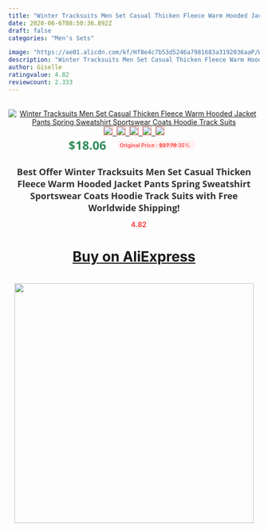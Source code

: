 ```yaml
---
title: "Winter Tracksuits Men Set Casual Thicken Fleece Warm Hooded Jacket Pants Spring Sweatshirt Sportswear Coats Hoodie Track Suits"
date: 2020-06-6T08:50:36.892Z
draft: false
categories: "Men's Sets"

image: "https://ae01.alicdn.com/kf/Hf8e4c7b53d5246a7981683a3192036aaP/Winter-Tracksuits-Men-Set-Casual-Thicken-Fleece-Warm-Hooded-Jacket-Pants-Spring-Sweatshirt-Sportswear-Coats-Hoodie.jpg"
description: "Winter Tracksuits Men Set Casual Thicken Fleece Warm Hooded Jacket Pants Spring Sweatshirt Sportswear Coats Hoodie Track Suits"
author: Giselle
ratingvalue: 4.82
reviewcount: 2.333
---
```

<br>
<div style="text-align: center;">
<a href="https://s.click.aliexpress.com/e/_99i9Bn" target="_blank" rel="nofollow noopener noreferrer"><img alt="Winter Tracksuits Men Set Casual Thicken Fleece Warm Hooded Jacket Pants Spring Sweatshirt Sportswear Coats Hoodie Track Suits" class="magnifier-image" src="https://ae01.alicdn.com/kf/Hf8e4c7b53d5246a7981683a3192036aaP/Winter-Tracksuits-Men-Set-Casual-Thicken-Fleece-Warm-Hooded-Jacket-Pants-Spring-Sweatshirt-Sportswear-Coats-Hoodie.jpg_640x640.jpg">
<br>
<img style="border:1px solid salmon" src="https://ae01.alicdn.com/kf/Hf8e4c7b53d5246a7981683a3192036aaP/Winter-Tracksuits-Men-Set-Casual-Thicken-Fleece-Warm-Hooded-Jacket-Pants-Spring-Sweatshirt-Sportswear-Coats-Hoodie.jpg_120x120.jpg">&nbsp;&nbsp;<img style="border:1px solid salmon" src="https://ae01.alicdn.com/kf/H56567c640d1c41e88559b37e5e78ec35k/Winter-Tracksuits-Men-Set-Casual-Thicken-Fleece-Warm-Hooded-Jacket-Pants-Spring-Sweatshirt-Sportswear-Coats-Hoodie.jpg_120x120.jpg">&nbsp;&nbsp;<img style="border:1px solid salmon" src="https://ae01.alicdn.com/kf/H8077bc6819bc4ac995ea2bd1829f241ed/Winter-Tracksuits-Men-Set-Casual-Thicken-Fleece-Warm-Hooded-Jacket-Pants-Spring-Sweatshirt-Sportswear-Coats-Hoodie.png_120x120.jpg">&nbsp;&nbsp;<img style="border:1px solid salmon" src="https://ae01.alicdn.com/kf/H9fe0fe2ea9cf4779abcd5d0dbb684475X/Winter-Tracksuits-Men-Set-Casual-Thicken-Fleece-Warm-Hooded-Jacket-Pants-Spring-Sweatshirt-Sportswear-Coats-Hoodie.jpg_120x120.jpg">&nbsp;&nbsp;<img style="border:1px solid salmon" src="https://ae01.alicdn.com/kf/H549d8675789f44168eee2441b260b9f5n/Winter-Tracksuits-Men-Set-Casual-Thicken-Fleece-Warm-Hooded-Jacket-Pants-Spring-Sweatshirt-Sportswear-Coats-Hoodie.jpg_120x120.jpg"></a></div><br0>
<div style="text-align: center;"><span style="background-color: white; border: 0px; box-sizing: border-box; color: seagreen; display: inline-block; font-family: &quot;open sans&quot; , &quot;arial&quot; , &quot;helvetica&quot; , sans-serif , &quot;heiti&quot;; font-size: 24px; font-stretch: inherit; font-weight: 700; line-height: inherit; margin: 0px 10px 0px 0px; padding: 0px; vertical-align: middle;">$18.06 </span>
<span style="background: rgb(255 , 241 , 241); border-radius: 3px; border: 0px; box-sizing: border-box; color: #ff4747; display: inline-block; font-family: inherit; font-size: 12px; font-stretch: inherit; font-style: inherit; font-variant: inherit; font-weight: 600; line-height: inherit; margin: 0px; padding: 2px 5px; transform: scale(0.9); vertical-align: middle;">Original Price : <b style="text-decoration: line-through;">$27.78 </b> 35%&nbsp;&nbsp;</span></div>
<h1 style="color: #333333; display: inline-block; font-family: &quot;open sans&quot; , &quot;arial&quot; , &quot;helvetica&quot; , sans-serif , &quot;heiti&quot;; font-size: 18px; font-stretch: inherit; font-weight: 700; text-align: center;">Best Offer Winter Tracksuits Men Set Casual Thicken Fleece Warm Hooded Jacket Pants Spring Sweatshirt Sportswear Coats Hoodie Track Suits with Free Worldwide Shipping!</h1>
<div style="color: #ff4747; text-align: center;">
<img src="https://4.bp.blogspot.com/-M0ZcTcb-5uY/XleCXlxnR4I/AAAAAAAAAEc/OrjgMkXV1oMQFaCRZj5HQwOCBcu3w1FegCPcBGAYYCw/s1600/star.png" style="height: 15px;">&nbsp;<b>4.82</b></div>
<div class="button_cont" align="center"><a class="buynow_a" href="https://s.click.aliexpress.com/e/_99i9Bn" target="_blank" rel="nofollow noopener noreferrer"><H1>Buy on AliExpress</H1></a></div><br>
<div class="separator" style="clear: both; text-align: center;">
<img src="https://lh3.googleusercontent.com/-pTy5HemUv9M/XlePHvY0dAI/AAAAAAAAAE4/0nX5iRUoIWY8eMW9Dpxeirr157OZliDIgCLcBGAsYHQ/s1600/badge.gif" width="480">
</div>
